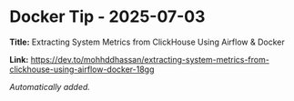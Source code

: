 # Docker Tip - 2025-07-03

**Title:** Extracting System Metrics from ClickHouse Using Airflow & Docker

**Link:** https://dev.to/mohhddhassan/extracting-system-metrics-from-clickhouse-using-airflow-docker-18gg

_Automatically added._
